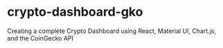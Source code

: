 # crypto-dashboard-gko
Creating a complete Crypto Dashboard using React, Material UI, Chart.js, and the CoinGecko API
